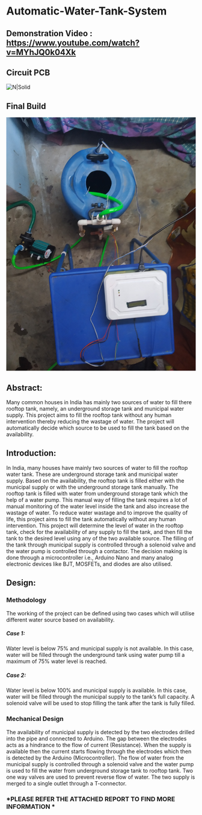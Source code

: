 # Automatic-Water-Tank-System

## Demonstration Video : https://www.youtube.com/watch?v=MYhJQ0k04Xk

## Circuit PCB
![N|Solid](https://github.com/naman-tanwar/Automatic-Water-Tank-System/blob/main/Photos/IMG_20211016_184807.jpg)
## Final Build
![N|Solid](https://github.com/naman-tanwar/Automatic-Water-Tank-System/blob/main/Photos/IMG_20211107_113342.jpg)

## Abstract:
Many common houses in India has mainly two sources of water to fill there rooftop tank, namely, an underground storage tank and municipal water supply. This project aims to fill the rooftop tank without any human intervention thereby reducing the wastage of water. The project will automatically decide which source to be used to fill the tank based on the availability.

## Introduction:
In India, many houses have mainly two sources of water to fill the rooftop water tank. These are underground storage tank and municipal water supply. Based on the availability, the rooftop tank is filled either with the municipal supply or with the underground storage tank manually. The rooftop tank is filled with water from underground storage tank which the help of a water pump.
This manual way of filling the tank requires a lot of manual monitoring of the water level inside the tank and also increase the wastage of water. To reduce water wastage and to improve the quality of life, this project aims to fill the tank automatically without any human intervention.
This project will determine the level of water in the rooftop tank, check for the availability of any supply to fill the tank, and then fill the tank to the desired level using any of the two available source. The filling of the tank through municipal supply is controlled through a solenoid valve and the water pump is controlled through a contactor. The decision making is done through a microcontroller i.e., Arduino Nano and many analog electronic devices like BJT, MOSFETs, and diodes are also utilised.

## Design:
### Methodology
The working of the project can be defined using two cases which will utilise different water source based on availability.
##### Case 1:
Water level is below 75% and municipal supply is not available.
In this case, water will be filled through the underground tank using water pump till a maximum of 75% water level is reached.
##### Case 2:
Water level is below 100% and municipal supply is available.
In this case, water will be filled through the municipal supply to the tank’s full capacity. A solenoid valve will be used to stop filling the tank after the tank is fully filled.

### Mechanical Design
The availability of municipal supply is detected by the two electrodes drilled into the pipe and connected to Arduino. The gap between the electrodes acts as a hindrance to the flow of current (Resistance). When the supply is available then the current starts flowing through the electrodes which then is detected by the Arduino (Microcontroller).
The flow of water from the municipal supply is controlled through a solenoid valve and the water pump is used to fill the water from underground storage tank to rooftop tank.
Two one way valves are used to prevent reverse flow of water. The two supply is merged to a single outlet through a T-connector.


### *PLEASE REFER THE ATTACHED REPORT TO FIND MORE INFORMATION *
